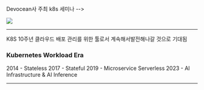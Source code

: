 Devocean사 주최 k8s 세미나
--> 

![](https://i.imgur.com/aqGfIEE.png)

---
K8S 10주년
클라우드 배포 관리를 위한 툴로서 계속해서발전해나갈 것으로 기대됨

### Kubernetes Workload Era
2014 - Stateless
2017 - Stateful
2019 - Microservice Serverless
2023 - AI Infrastructure & AI Inference

---

